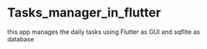# Tasks_manager_in_flutter
this app manages the daily tasks using Flutter as GUI and sqflite as database

